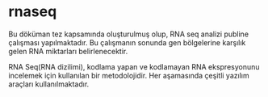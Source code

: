 # rnaseq

Bu döküman tez kapsamında oluşturulmuş olup, RNA seq analizi publine çalışması yapılmaktadır. Bu çalışmanın sonunda gen bölgelerine karşılık gelen RNA miktarları belirlenecektir. 

RNA Seq(RNA dizilimi), kodlama yapan ve kodlamayan RNA ekspresyonunu incelemek için kullanılan bir metodolojidir. Her aşamasında çeşitli yazılım araçları kullanılmaktadır. 

